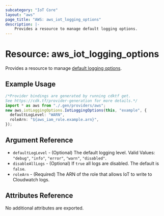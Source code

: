 ```yaml
---
subcategory: "IoT Core"
layout: "aws"
page_title: "AWS: aws_iot_logging_options"
description: |-
    Provides a resource to manage default logging options.
---
```


# Resource: aws\_iot\_logging\_options

Provides a resource to manage [default logging options](https://docs.aws.amazon.com/iot/latest/developerguide/configure-logging.html#configure-logging-console).

## Example Usage

```typescript
/*Provider bindings are generated by running cdktf get.
See https://cdk.tf/provider-generation for more details.*/
import * as aws from "./.gen/providers/aws";
new aws.iotLoggingOptions.IotLoggingOptions(this, "example", {
  defaultLogLevel: "WARN",
  roleArn: "${aws_iam_role.example.arn}",
});

```

## Argument Reference

* `defaultLogLevel` - (Optional) The default logging level. Valid Values: `"debug"`, `"info"`, `"error"`, `"warn"`, `"disabled"`.
* `disableAllLogs` - (Optional) If `true` all logs are disabled. The default is `false`.
* `roleArn` - (Required) The ARN of the role that allows IoT to write to Cloudwatch logs.

## Attributes Reference

No additional attributes are exported.
